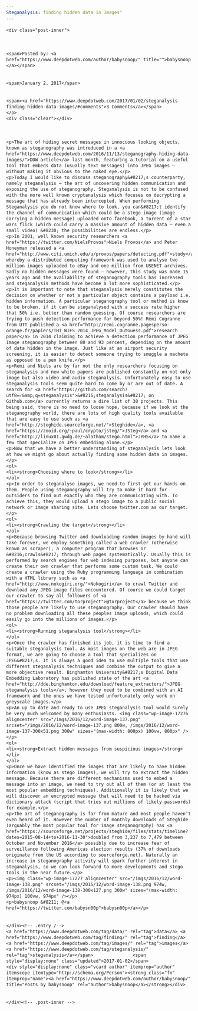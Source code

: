 ```yaml
---
Steganalysis: finding hidden data in Images"
---
```

<article class="post-listing post-17272 post type-post status-publish format-standard has-post-thumbnail hentry  tag-data tag-finding tag-images tag-steganalysis">
    
    <div class="post-inner">
    
    
        
    <span>Posted by: <a href="https://www.deepdotweb.com/author/babysnoop/" title="">babysnoop </a></span>
    
    
    <span>January 2, 2017</span>
    
    
    <span><a href="https://www.deepdotweb.com/2017/01/02/steganalysis-finding-hidden-data-images/#comments">3 Comments</a></span>
    </p>
    <div class="clear"></div>
    
    
    
    <p>The art of hiding secret messages in innocuous looking objects, known as steganography was introduced in a <a href="https://www.deepdotweb.com/2016/11/13/steganography-hiding-data-images/">DDW article</a> last month, featuring a tutorial on a useful tool that embeds data (usually text messages) into JPEG images – without making it obvious to the naked eye.</p>
    <p>Today I would like to discuss steganography&#8217;s counterparty, namely steganalysis – the art of uncovering hidden communication and exposing the use of steganography. Steganalysis is not to be confused with the more well known cryptanalysis which focuses on decrypting a message that has already been intercepted. When performing Steganalysis you do not know where to look, you can&#8217;t identify the channel of communication which could be a stego image (image carrying a hidden message) uploaded onto facebook, a torrent of a star wars flick (which could carry a massive amount of hidden data – even a small video) &#8230; the possibilities are endless.</p>
    <p>In 2001, well known security researchers <a href="https://twitter.com/NielsProvos">Niels Provos</a> and Peter Honeyman released a <a href="http://www.citi.umich.edu/u/provos/papers/detecting.pdf">study</a> whereby a distributed computing framework was used to analyse two million images uploaded to eBay and one million from USENET archives. Sadly no hidden messages were found – however, this study was made 15 years ago and the availability of steganography tools has increased and steganalysis methods have become a lot more sophisticated.</p>
    <p>It is important to note that steganalysis merely constitutes the decision on whether or not a particular object contains a payload i.e. hidden information. A particular steganography tool or method is know to be broken, if it can be steganalysed with a success rate higher that 50% i.e. better than random guessing. Of course researchers are trying to push detection performance far beyond 50%! Rémi Cogranne from UTT published a <a href="http://remi.cogranne.pagesperso-orange.fr/papiers/THT_WIFS_2014_JPEG_Model_OutGuess.pdf">research paper</a> in 2014 claiming to achieve a detection performance of JPEG image steganography between 80 and 93 percent, depending on the amount of data hidden in the image. Just like at an airport security screening, it is easier to detect someone trying to smuggle a machete as opposed to a pen knife.</p>
    <p>Remi and Niels are by far not the only researchers focusing on steganalysis and new white papers are published constantly on not only image but also video and audio steganalysis. Unfortunately easy to use steganalysis tools seem quite hard to come by or are out of date. A search for <a href="https://github.com/search?utf8=✓&amp;q=steganalysis">&#8216;steganalysis&#8217; on Github.com</a> currently returns a dire list of 38 projects. This being said, there is no need to loose hope, because if we look at the steganography world, there are lots of high quality tools available that are easy to use such as <a href="http://steghide.sourceforge.net/">Steghide</a>, <a href="https://zooid.org/~paul/crypto/jsteg/">JSteg</a> and <a href="http://linux01.gwdg.de/~alatham/stego.html">JPHS</a> to name a few that specialize on JPEG embedding alone.</p>
    <p>Now that we have a better understanding of steganalysis lets look at how we might go about actually finding some hidden data in images.</p>
    <ol>
    <li><strong>Choosing where to look</strong></li>
    </ol>
    <p>In order to steganalyse images, we need to first get our hands on them. People using steganography will try to make it hard for outsiders to find out exactly who they are communicating with. To achieve this, they would upload a stego image to a public social network or image sharing site. Lets choose twitter.com as our target.</p>
    <ol>
    <li><strong>Crawling the target</strong></li>
    </ol>
    <p>Because browsing Twitter and downloading random images by hand will take forever, we employ something called a web crawler (otherwise known as scraper), a computer program that browses or &#8216;crawls&#8217; through web pages systematically. Usually this is performed by search engines for web indexing purposes, but anyone can create their own crawler that performs some custom task. We could create a crawler using the Ruby programming language in combination with a HTML library such as <a href="http://www.nokogiri.org/">Nokogiri</a> to crawl Twitter and download any JPEG image files encountered. Of course we could target our crawler to say all followers of <a href="https://twitter.com/torproject">@torproject</a> because we think those people are likely to use steganography. Our crawler should have no problem downloading all these peoples image uploads, which could easily go into the millions of images.</p>
    <ol>
    <li><strong>Running steganalysis tool</strong></li>
    </ol>
    <p>Once the crawler has finished its job, it is time to find a suitable steganalysis tool. As most images on the web are in JPEG format, we are going to choose a tool that specializes on JPEG&#8217;s. It is always a good idea to use multiple tools that use different steganalysis techniques and combine the output to give a more objective result. Binghamton University&#8217;s Digital Data Embedding Laboratory has published state of the art <a href="http://dde.binghamton.edu/download/feature_extractors/">JPEG steganalysis tools</a>, however they need to be combined with an AI framework and the ones we have tested unfortunately only work on greyscale images.</p>
    <p>An up to date and ready to use JPEG steganalysis tool would surely be very much welcomed by many enthusiasts. <img class="wp-image-17276 aligncenter" src="/imgs/2016/12/word-image-137.png" srcset="/imgs/2016/12/word-image-137.png 800w, /imgs/2016/12/word-image-137-300x51.png 300w" sizes="(max-width: 800px) 100vw, 800px" /></p>
    <ol>
    <li><strong>Extract hidden messages from suspicious images</strong></li>
    </ol>
    <p>Once we have identified the images that are likely to have hidden information (know as stego images), we will try to extract the hidden message. Because there are different mechanisms used to embed a message into an image, we need to try out all of them (or at least the most popular embedding techniques). Additionally it is likely that we will discover an encrypted message that will need to be hacked via dictionary attack (script that tries out millions of likely passwords) for example.</p>
    <p>The art of steganography is far from mature and most people haven’t even heard of it. However the number of monthly downloads of Steghide (arguably the most popular tool for image steganography) has <a href="https://sourceforge.net/projects/steghide/files/stats/timeline?dates=2015-08-14+to+2016-11-30">doubled from 3,237 to 7,479 between October and November 2016</a> possibly due to increase fear of surveillance following Americas election results (37% of downloads originate from the US according to sourceforge.net). Naturally an increase in steganography activity will spark further interest in steganalysis, so we can look forward to more developments and stego tools in the near future.</p>
    <p><img class="wp-image-17277 aligncenter" src="/imgs/2016/12/word-image-138.png" srcset="/imgs/2016/12/word-image-138.png 974w, /imgs/2016/12/word-image-138-300x127.png 300w" sizes="(max-width: 974px) 100vw, 974px" /></p>
    <p>babysnoop &#8211; @<a href="https://twitter.com/babysn00p">babysn00p</a></p>
    
    
    </div><!-- .entry /-->
    <a href="https://www.deepdotweb.com/tag/data/" rel="tag">data</a> <a href="https://www.deepdotweb.com/tag/finding/" rel="tag">finding</a>  <a href="https://www.deepdotweb.com/tag/images/" rel="tag">images</a> <a href="https://www.deepdotweb.com/tag/steganalysis/" rel="tag">steganalysis</a></span>				<span style="display:none" class="updated">2017-01-02</span>
    <div style="display:none" class="vcard author" itemprop="author" itemscope itemtype="http://schema.org/Person"><strong class="fn" itemprop="name"><a href="https://www.deepdotweb.com/author/babysnoop/" title="Posts by babysnoop" rel="author">babysnoop</a></strong></div>
    
    
    </div><!-- .post-inner -->
</article><!-- .post-listing -->

